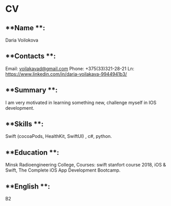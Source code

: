 # CV


## **Name **: 
Daria Voilokova

## **Contacts **: 
Email: voilakavad@gmail.com
Phone: +375(33)321-28-21
Ln: https://www.linkedin.com/in/daria-voilakava-9944941b3/

## **Summary **: 
I am very motivated in learning something new, challenge myself in IOS development.

## **Skills **:
Swift (cocoaPods, HealthKit, SwiftUI) , c#, python.

## **Education **:
Minsk Radioengineering College, Courses: swift stanfort course 2018, iOS & Swift, The Complete iOS App Development Bootcamp.

## **English **:
B2
